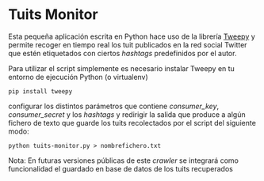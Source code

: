 # Tuits Monitor
Esta pequeña aplicación escrita en Python hace uso de la librería [Tweepy](https://github.com/tweepy/tweepy/) y permite recoger en tiempo real los tuit publicados en la red social Twitter que estén etiquetados con ciertos _hashtags_ predefinidos por el autor.

Para utilizar el script simplemente es necesario instalar Tweepy en tu entorno de ejecución Python (o virtualenv)

    pip install tweepy

configurar los distintos parámetros que contiene _consumer_key_, _consumer_secret_ y los _hashtags_ y redirigir la salida que produce a algún fichero de texto que guarde los tuits recolectados por el script del siguiente modo:

    python tuits-monitor.py > nombrefichero.txt


Nota: En futuras versiones públicas de este _crawler_ se integrará como funcionalidad el guardado en base de datos de los tuits recuperados
